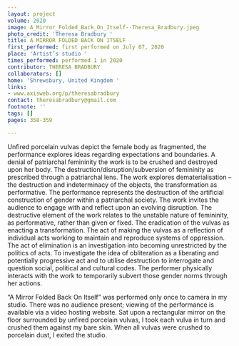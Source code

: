 ```yaml
---
layout: project
volume: 2020
image: A_Mirror_Folded_Back_On_Itself--Theresa_Bradbury.jpeg
photo_credit: 'Theresa Bradbury '
title: A MIRROR FOLDED BACK ON ITSELF
first_performed: first performed on July 07, 2020
place: 'Artist’s studio '
times_performed: performed 1 in 2020
contributor: THERESA BRADBURY
collaborators: []
home: 'Shrewsbury, United Kingdom '
links:
- www.axisweb.org/p/theresabradbury
contact: theresabradbury@gmail.com
footnote: ''
tags: []
pages: 358-359

---
```


Unfired porcelain vulvas depict the female body as fragmented, the performance explores ideas regarding expectations and boundaries. A denial of patriarchal femininity the work is to be crushed and destroyed upon her body. The destruction/disruption/subversion of femininity as prescribed through a patriarchal lens. The work explores dematerialisation – the destruction and indeterminacy of the objects, the transformation as performative. The performance represents the destruction of the artificial construction of gender within a patriarchal society. The work invites the audience to engage with and reflect upon an evolving disruption. The destructive element of the work relates to the unstable nature of femininity, as performative, rather than given or fixed. The eradication of the vulvas as enacting a transformation. The act of making the vulvas as a reflection of individual acts working to maintain and reproduce systems of oppression. The act of elimination is an investigation into becoming unrestricted by the politics of acts. To investigate the idea of obliteration as a liberating and potentially progressive act and to utilise destruction to interrogate and question social, political and cultural codes. The performer physically interacts with the work to temporarily subvert those gender norms through her actions.

“A Mirror Folded Back On Itself” was performed only once to camera in my studio. There was no audience present; viewing of the performance is available via a video hosting website. Sat upon a rectangular mirror on the floor surrounded by unfired porcelain vulvas, I took each vulva in turn and crushed them against my bare skin. When all vulvas were crushed to porcelain dust, I exited the studio.
